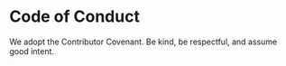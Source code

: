 # Code of Conduct
We adopt the Contributor Covenant. Be kind, be respectful, and assume good intent.
